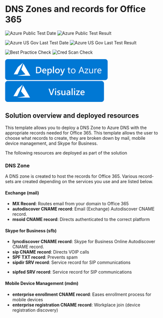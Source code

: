 # DNS Zones and records for Office 365

![Azure Public Test Date](https://azurequickstartsservice.blob.core.windows.net/badges/dns-records-office365/PublicLastTestDate.svg)
![Azure Public Test Result](https://azurequickstartsservice.blob.core.windows.net/badges/dns-records-office365/PublicDeployment.svg)

![Azure US Gov Last Test Date](https://azurequickstartsservice.blob.core.windows.net/badges/dns-records-office365/FairfaxLastTestDate.svg)
![Azure US Gov Last Test Result](https://azurequickstartsservice.blob.core.windows.net/badges/dns-records-office365/FairfaxDeployment.svg)

![Best Practice Check](https://azurequickstartsservice.blob.core.windows.net/badges/dns-records-office365/BestPracticeResult.svg)
![Cred Scan Check](https://azurequickstartsservice.blob.core.windows.net/badges/dns-records-office365/CredScanResult.svg)

[![Deploy To Azure](https://raw.githubusercontent.com/Azure/azure-quickstart-templates/master/1-CONTRIBUTION-GUIDE/images/deploytoazure.svg?sanitize=true)]("https://portal.azure.com/#create/Microsoft.Template/uri/https%3A%2F%2Fraw.githubusercontent.com%2FAzure%2Fazure-quickstart-templates%2Fmaster%2Fdns-records-office365%2Fazuredeploy.json")
[![Visualize](https://raw.githubusercontent.com/Azure/azure-quickstart-templates/master/1-CONTRIBUTION-GUIDE/images/visualizebutton.svg?sanitize=true)]("http://armviz.io/#/?load=https%3A%2F%2Fraw.githubusercontent.com%2FAzure%2Fazure-quickstart-templates%2Fmaster%2Fdns-records-office365%2Fazuredeploy.json")

## Solution overview and deployed resources

This template allows you to deploy a DNS Zone to Azure DNS with the appropriate
records needed for Office 365. This template allows the user to choose what
records to create, they are broken down by mail, mobile device management, and
Skype for Business.

The following resources are deployed as part of the solution

### DNS Zone

A DNS zone is created to host the records for Office 365. Various record-sets
are created depending on the services you use and are listed below.

#### Exchange (mail)

- **MX Record**: Routes email from your domain to Office 365
- **autodiscover CNAME record**: Email (Exchange) Autodiscover CNAME record.
- **msoid CNAME record**: Directs authenticated to the correct platform

#### Skype for Business (sfb)

- **lyncdiscover CNAME record**: Skype for Business Online Autodiscover CNAME
  record.
- **sip CNAME record**: Directs VOIP calls
- **SPF TXT record**: Prevents spam
- **sipdir SRV record**: Service record for SIP communications

* **sipfed SRV record**: Service record for SIP communications

#### Mobile Device Management (mdm)

- **enterprise enrollment CNAME record**: Eases enrollment process for mobile
  devices
- **enterprise registration CNAME record**: Workplace join (device registration
  discovery)
